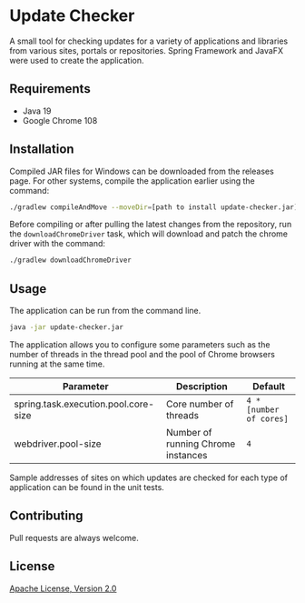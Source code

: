 # Update Checker

A small tool for checking updates for a variety of applications and libraries from various sites, portals or
repositories. Spring Framework and JavaFX were used to create the application.

## Requirements

- Java 19
- Google Chrome 108

## Installation

Compiled JAR files for Windows can be downloaded from the releases page. For other systems, compile the application
earlier using the command:

```bash
./gradlew compileAndMove --moveDir=[path to install update-checker.jar]
```

Before compiling or after pulling the latest changes from the repository, run the `downloadChromeDriver` task, which
will download and patch the chrome driver with the command:

```bash
./gradlew downloadChromeDriver
```

## Usage

The application can be run from the command line.

```bash
java -jar update-checker.jar
```

The application allows you to configure some parameters such as the number of threads in the thread pool and the pool of
Chrome browsers running at the same time.

| Parameter                            | Description                        | Default                 |
| ------------------------------------ | ---------------------------------- | ----------------------- |
| spring.task.execution.pool.core-size | Core number of threads             | `4 * [number of cores]` |
| webdriver.pool-size                  | Number of running Chrome instances | `4`                     |

Sample addresses of sites on which updates are checked for each type of application can be found in the unit tests.

## Contributing

Pull requests are always welcome.

## License

[Apache License, Version 2.0](https://www.apache.org/licenses/LICENSE-2.0)
